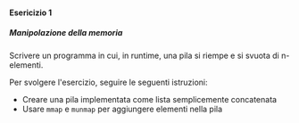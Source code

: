 #### Esericizio 1
##### Manipolazione della memoria
Scrivere un programma in cui, in runtime, una pila si riempe e si svuota di n-elementi.

Per svolgere l'esercizio, seguire le seguenti istruzioni:
- Creare una pila implementata come lista semplicemente concatenata
- Usare `mmap` e `munmap` per aggiungere elementi nella pila